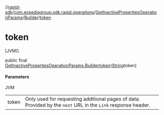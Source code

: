 //[rapid-sdk](../../../../index.md)/[com.expediagroup.sdk.rapid.operations](../../index.md)/[GetInactivePropertiesOperationParams](../index.md)/[Builder](index.md)/[token](token.md)

# token

[JVM]\

public final [GetInactivePropertiesOperationParams.Builder](index.md)[token](token.md)([String](https://docs.oracle.com/javase/8/docs/api/java/lang/String.html)token)

#### Parameters

JVM

| | |
|---|---|
| token | Only used for requesting additional pages of data. Provided by the `next` URL in the `Link` response header. |
